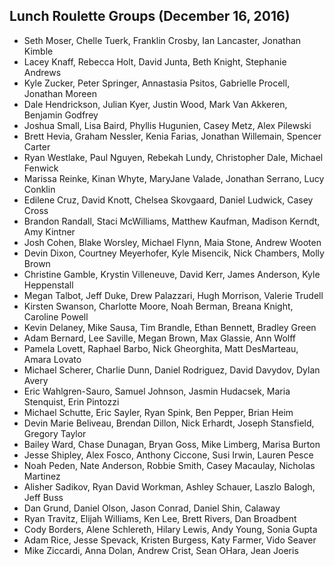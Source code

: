 ## Lunch Roulette Groups (December 16, 2016) 

* Seth Moser, Chelle Tuerk, Franklin Crosby, Ian Lancaster, Jonathan Kimble
* Lacey Knaff, Rebecca Holt, David Junta, Beth Knight, Stephanie Andrews
* Kyle Zucker, Peter Springer, Annastasia Psitos, Gabrielle Procell, Jonathan Moreen
* Dale Hendrickson, Julian Kyer, Justin Wood, Mark Van Akkeren, Benjamin Godfrey
* Joshua Small, Lisa Baird, Phyllis Hugunien, Casey Metz, Alex Pilewski
* Brett Hevia, Graham Nessler, Kenia Farias, Jonathan Willemain, Spencer Carter
* Ryan Westlake, Paul Nguyen, Rebekah Lundy, Christopher Dale, Michael Fenwick
* Marissa Reinke, Kinan Whyte, MaryJane Valade, Jonathan Serrano, Lucy Conklin
* Edilene Cruz, David Knott, Chelsea Skovgaard, Daniel Ludwick, Casey Cross
* Brandon Randall, Staci McWilliams, Matthew Kaufman, Madison Kerndt, Amy Kintner
* Josh Cohen, Blake Worsley, Michael Flynn, Maia Stone, Andrew Wooten
* Devin Dixon, Courtney Meyerhofer, Kyle Misencik, Nick Chambers, Molly Brown
* Christine Gamble, Krystin Villeneuve, David Kerr, James Anderson, Kyle Heppenstall
* Megan Talbot, Jeff Duke, Drew Palazzari, Hugh Morrison, Valerie Trudell
* Kirsten Swanson, Charlotte Moore, Noah Berman, Breana Knight, Caroline Powell
* Kevin Delaney, Mike Sausa, Tim Brandle, Ethan Bennett, Bradley Green
* Adam Bernard, Lee Saville, Megan Brown, Max Glassie, Ann Wolff
* Pamela Lovett, Raphael Barbo, Nick Gheorghita, Matt DesMarteau, Amara Lovato
* Michael Scherer, Charlie Dunn, Daniel Rodriguez, David Davydov, Dylan Avery
* Eric Wahlgren-Sauro, Samuel Johnson, Jasmin Hudacsek, Maria Stenquist, Erin Pintozzi
* Michael Schutte, Eric Sayler, Ryan Spink, Ben Pepper, Brian Heim
* Devin Marie Beliveau, Brendan Dillon, Nick Erhardt, Joseph Stansfield, Gregory Taylor
* Bailey Ward, Chase Dunagan, Bryan Goss, Mike Limberg, Marisa Burton
* Jesse Shipley, Alex Fosco, Anthony Ciccone, Susi Irwin, Lauren Pesce
* Noah Peden, Nate Anderson, Robbie Smith, Casey Macaulay, Nicholas Martinez
* Alisher Sadikov, Ryan David Workman, Ashley Schauer, Laszlo Balogh, Jeff Buss
* Dan Grund, Daniel Olson, Jason Conrad, Daniel Shin, Calaway
* Ryan Travitz, Elijah Williams, Ken Lee, Brett Rivers, Dan Broadbent
* Cody Borders, Alene Schlereth, Hilary Lewis, Andy Young, Sonia Gupta
* Adam Rice, Jesse Spevack, Kristen Burgess, Katy Farmer, Vido Seaver
* Mike Ziccardi, Anna Dolan, Andrew Crist, Sean OHara, Jean Joeris
